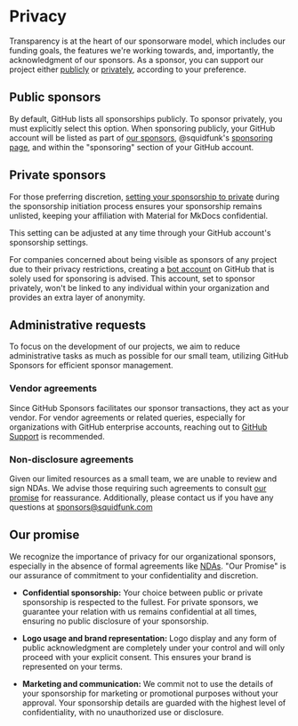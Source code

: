 # Privacy

Transparency is at the heart of our sponsorware model, which includes our
funding goals, the features we're working towards, and, importantly, the
acknowledgment of our sponsors. As a sponsor, you can support our project
either [publicly] or [privately], according to your preference.

  [publicly]: #public-sponsors
  [privately]: #private-sponsors

## Public sponsors

By default, GitHub lists all sponsorships publicly. To sponsor privately, you
must explicitly select this option. When sponsoring publicly, your GitHub
account will be listed as part of [our sponsors], @squidfunk's [sponsoring page],
and within the "sponsoring" section of your GitHub account.

  [our sponsors]: our-sponsors.md
  [sponsoring page]: https://github.com/sponsors/squidfunk?metadata_origin=docs

## Private sponsors

For those preferring discretion, [setting your sponsorship to private] during
the sponsorship initiation process ensures your sponsorship remains unlisted,
keeping your affiliation with Material for MkDocs confidential.

This setting can be adjusted at any time through your GitHub account's
sponsorship settings.

For companies concerned about being visible as sponsors of any project due to
their privacy restrictions, creating a [bot account] on GitHub that is solely
used for sponsoring is  advised. This account, set to sponsor privately, won't be
linked to any individual within your organization and provides an extra layer of anonymity.

  [setting your sponsorship to private]: https://docs.github.com/en/sponsors/sponsoring-open-source-contributors/managing-your-sponsorship#managing-the-privacy-setting-for-your-sponsorship
  [bot account]: access-management.md/#bot-account

## Administrative requests

To focus on the development of our projects, we aim to reduce administrative
tasks as much as possible for our small team, utilizing GitHub Sponsors for
efficient sponsor management.

### Vendor agreements

Since GitHub Sponsors facilitates our sponsor transactions, they act as your
vendor. For vendor agreements or related queries, especially for organizations
with GitHub enterprise accounts, reaching out to [GitHub Support] is recommended.

  [GitHub Support]: https://github.com/sponsors

### Non-disclosure agreements

Given our limited resources as a small team, we are unable to review and sign
NDAs. We advise those requiring such agreements to consult [our promise] for
reassurance. Additionally, please contact us if you have any questions at
sponsors@squidfunk.com

  [our promise]: #our-promise

## Our promise

We recognize the importance of privacy for our organizational sponsors,
especially in the absence of formal agreements like [NDAs]. "Our Promise" is our
assurance of commitment to your confidentiality and discretion.

- __Confidential sponsorship:__ Your choice between public or private
sponsorship is respected to the fullest. For private sponsors, we guarantee your
relation with us remains confidential at all times, ensuring no public disclosure
of your sponsorship.
- __Logo usage and brand representation:__ Logo display and any form of public
acknowledgment are completely under your control and will only proceed with your
explicit consent. This ensures your brand is represented on your terms.
- __Marketing and communication:__ We commit not to use the details of your
sponsorship for marketing or promotional purposes without your approval.
Your sponsorship details are guarded with the highest level of confidentiality,
with no unauthorized use or disclosure.

  [NDAs]: #non-disclosure-agreements
